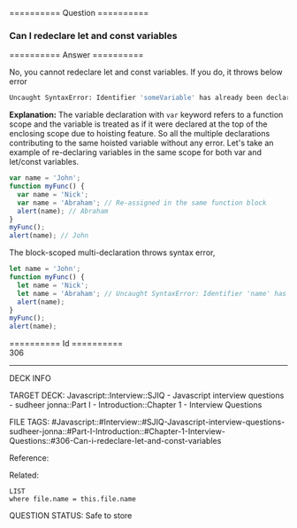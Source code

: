 ========== Question ==========  

### Can I redeclare let and const variables  

========== Answer ==========  

No, you cannot redeclare let and const variables. If you do, it throws below
error

```bash
Uncaught SyntaxError: Identifier 'someVariable' has already been declared
```

**Explanation:** The variable declaration with `var` keyword refers to a
function scope and the variable is treated as if it were declared at the top of
the enclosing scope due to hoisting feature. So all the multiple declarations
contributing to the same hoisted variable without any error. Let's take an
example of re-declaring variables in the same scope for both var and let/const
variables.

```javascript
var name = 'John';
function myFunc() {
  var name = 'Nick';
  var name = 'Abraham'; // Re-assigned in the same function block
  alert(name); // Abraham
}
myFunc();
alert(name); // John
```

The block-scoped multi-declaration throws syntax error,

```javascript
let name = 'John';
function myFunc() {
  let name = 'Nick';
  let name = 'Abraham'; // Uncaught SyntaxError: Identifier 'name' has already been declared
  alert(name);
}
myFunc();
alert(name);
```

========== Id ==========  
306

---

DECK INFO

TARGET DECK: Javascript::Interview::SJIQ - Javascript interview questions - sudheer jonna::Part I - Introduction::Chapter 1 - Interview Questions

FILE TAGS: #Javascript::#Interview::#SJIQ-Javascript-interview-questions-sudheer-jonna::#Part-I-Introduction::#Chapter-1-Interview-Questions::#306-Can-i-redeclare-let-and-const-variables

Reference:

Related:

```dataview
LIST
where file.name = this.file.name
```

QUESTION STATUS: Safe to store
